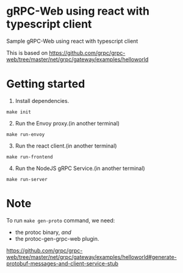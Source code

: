 # gRPC-Web using react with typescript client

Sample gRPC-Web using react with typescript client

This is based on https://github.com/grpc/grpc-web/tree/master/net/grpc/gateway/examples/helloworld

# Getting started
1. Install dependencies.
```shell
make init
```

2. Run the Envoy proxy.(in another terminal)
```shell
make run-envoy
```

3. Run the react client.(in another terminal)
```shell
make run-frontend
```

4. Run the NodeJS gRPC Service.(in another terminal)
```shell
make run-server
```

# Note
To run `make gen-proto` command, we need:
- the protoc binary, _and_
- the protoc-gen-grpc-web plugin.

https://github.com/grpc/grpc-web/tree/master/net/grpc/gateway/examples/helloworld#generate-protobuf-messages-and-client-service-stub
